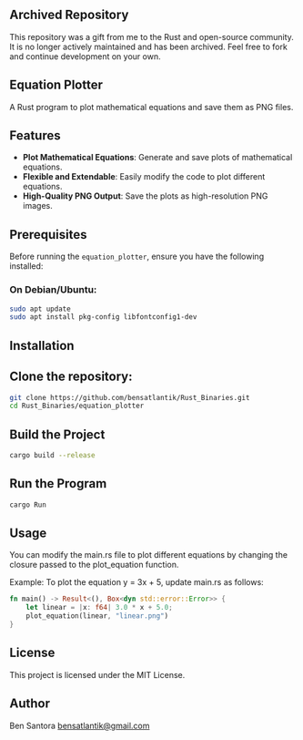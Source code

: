 ## Archived Repository
This repository was a gift from me to the Rust and open-source community. It is no longer actively maintained and has been archived. Feel free to fork and continue development on your own.

## Equation Plotter
A Rust program to plot mathematical equations and save them as PNG files.

## Features
- **Plot Mathematical Equations**: Generate and save plots of mathematical equations.
- **Flexible and Extendable**: Easily modify the code to plot different equations.
- **High-Quality PNG Output**: Save the plots as high-resolution PNG images.

## Prerequisites

Before running the `equation_plotter`, ensure you have the following installed:

### On Debian/Ubuntu:
```sh
sudo apt update
sudo apt install pkg-config libfontconfig1-dev
```

## Installation

## Clone the repository:
```sh
git clone https://github.com/bensatlantik/Rust_Binaries.git
cd Rust_Binaries/equation_plotter
```

## Build the Project
```sh
cargo build --release
```

## Run the Program
```sh
cargo Run
```

## Usage
You can modify the main.rs file to plot different equations by changing the closure passed to the plot_equation function.

Example:
To plot the equation y = 3x + 5, update main.rs as follows:
```rust
fn main() -> Result<(), Box<dyn std::error::Error>> {
    let linear = |x: f64| 3.0 * x + 5.0;
    plot_equation(linear, "linear.png")
}
```

## License
This project is licensed under the MIT License.

## Author
Ben Santora <bensatlantik@gmail.com>
